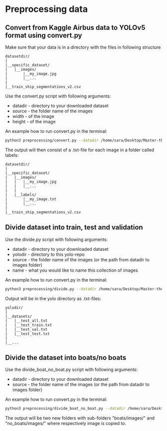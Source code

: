 # Preprocessing data

## Convert from Kaggle Airbus data to YOLOv5 format using convert.py
Make sure that your data is in a directory with the files in following structure
````
datasetdir/
|
|__specific_dataset/
|   |__images/
|       |__my_image.jpg
|       |__...
|
|__train_ship_segmentations_v2.csv
````

Use the convert.py script with following arguments:
* datadir - directory to your downloaded dataset
* source - the folder name of the images
* width - of the image
* height - of the image

An example how to run convert.py in the terminal:
````bash
python3 preprocessing/convert.py --datadir /home/sara/Desktop/Master-thesis/dataset/ --source images --width 768 --height 768
````
The output will then consist of a .txt-file for each image in a folder called labels:
````
datasetdir/
|
|__specific_dataset/
|   |__images/
|   |   |__my_image.jpg
|   |   |__...
|   |
|   |__labels/
|       |__my_image.txt
|       |__...
|
|__train_ship_segmentations_v2.csv
````

## Divide dataset into train, test and validation
Use the divide.py script with following arguments:
* datadir - directory to your downloaded dataset
* yolodir - directory to this yolo-repo
* source - the folder name of the images (or the path from datadir to images folder)
* name - what you would like to name this collection of images

An example how to run convert.py in the terminal:
````bash
python3 preprocessing/divide.py --datadir /home/sara/Desktop/Master-thesis/dataset/ --yolodir /home/sara/Desktop/Master-thesis/yolov5 --source train/images --name test
````
Output will be in the yolo directory as .txt-files:
````
yolodir/
|
|__datasets/
|   |__test_all.txt
|   |__test_train.txt
|   |__test_val.txt
|   |__test_test.txt
|
|__...
````

## Divide the dataset into boats/no boats
Use the divide_boat_no_boat.py script with following arguments:
* datadir - directory to your downloaded dataset
* source - the folder name of the images (or the path from datadir to images folder)

An example how to run convert.py in the terminal:
````bash
python3 preprocessing/divide_boat_no_boat.py --datadir /home/sara/Desktop/Master-thesis/dataset/ --source train_v2/images
````
The output will be two new folders with sub-folders "boats/images/" and "no_boats/images/" where respectively image is copied to. 

